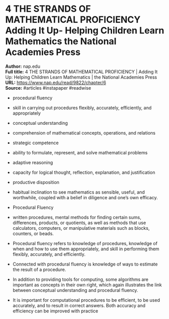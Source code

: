 # 4 THE STRANDS OF MATHEMATICAL PROFICIENCY   Adding It Up- Helping Children Learn Mathematics   the National Academies Press

**Author:** nap.edu  
**Full title:** 4 THE STRANDS OF MATHEMATICAL PROFICIENCY | Adding It Up: Helping Children Learn Mathematics | the National Academies Press  
**URL:** https://www.nap.edu/read/9822/chapter/6  
**Source:** #articles #instapaper #readwise

- procedural fluency 
   
- skill in carrying out procedures flexibly, accurately, efficiently, and appropriately 
   
- conceptual understanding 
   
- comprehension of mathematical concepts, operations, and relations 
   
- strategic competence 
   
- ability to formulate, represent, and solve mathematical problems 
   
- adaptive reasoning 
   
- capacity for logical thought, reflection, explanation, and justification 
   
- productive disposition 
   
- habitual inclination to see mathematics as sensible, useful, and worthwhile, coupled with a belief in diligence and one’s own efficacy. 
   
- Procedural Fluency 
   
- written procedures, mental methods for finding certain sums, differences, products, or quotients, as well as methods that use calculators, computers, or manipulative materials such as blocks, counters, or beads. 
   
- Procedural fluency refers to knowledge of procedures, knowledge of when and how to use them appropriately, and skill in performing them flexibly, accurately, and efficiently. 
   
- Connected with procedural fluency is knowledge of ways to estimate the result of a procedure. 
   
- In addition to providing tools for computing, some algorithms are important as concepts in their own right, which again illustrates the link between conceptual understanding and procedural fluency. 
   
- It is important for computational procedures to be efficient, to be used accurately, and to result in correct answers. Both accuracy and efficiency can be improved with practice 
   
